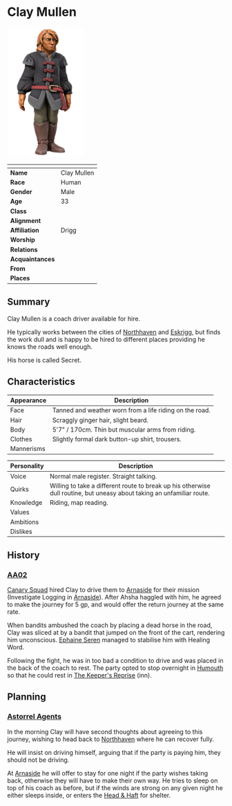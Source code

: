# Clay Mullen

<img src="../../images/people/clay-mullen.png" height="300" />

| []() | |
| --- | --- |
| **Name** | Clay Mullen |
| **Race** | Human |
| **Gender** | Male |
| **Age** | 33 |
| **Class** | |
| **Alignment** | |
| **Affiliation** | Drigg |
| **Worship** | |
| **Relations** | |
| **Acquaintances** | |
| **From** | |
| **Places** | |

## Summary

Clay Mullen is a coach driver available for hire.

He typically works between the cities of [Northhaven](../places/cities/northhaven.md) and [Eskrigg](../places/cities/eskrigg.md), but finds the work dull and is happy to be hired to different places providing he knows the roads well enough.

His horse is called Secret.

## Characteristics

| Appearance | Description |
| --- | --- |
| Face | Tanned and weather worn from a life riding on the road. |
| Hair | Scraggly ginger hair, slight beard. |
| Body | 5'7" / 170cm. Thin but muscular arms from riding. |
| Clothes | Slightly formal dark button-up shirt, trousers. |
| Mannerisms |  |

| Personality | Description |
| --- | --- |
| Voice | Normal male register. Straight talking. |
| Quirks | Willing to take a different route to break up his otherwise dull routine, but uneasy about taking an unfamiliar route. |
| Knowledge | Riding, map reading. |
| Values | |
| Ambitions | |
| Dislikes | |

## History

### [AA02](../../campaigns/astorrel-agents/sessions/AA02.md)

[Canary Squad](../civilisations/kingdom-of-astor/organisations/astorrel/squads/canary.md) hired Clay to drive them to [Arnaside](../places/villages/arnaside.md) for their mission (Investigate Logging in [Arnaside](../places/villages/arnaside.md)). After Ahsha haggled with him, he agreed to make the journey for 5 gp, and would offer the return journey at the same rate.

When bandits ambushed the coach by placing a dead horse in the road, Clay was sliced at by a bandit that jumped on the front of the cart, rendering him unconscious. [Ephaine Seren](ephaine-seren.md) managed to stabilise him with Healing Word.

Following the fight, he was in too bad a condition to drive and was placed in the back of the coach to rest. The party opted to stop overnight in [Humouth](../places/villages/humouth.md) so that he could rest in [The Keeper's Reprise](../places/buildings/inns-taverns/the-keepers-reprise.md) (inn).

## Planning

### [Astorrel Agents](../../campaigns/astorrel-agents/astorrel-agents.md)

In the morning Clay will have second thoughts about agreeing to this journey, wishing to head back to [Northhaven](../places/cities/northhaven.md) where he can recover fully.

He will insist on driving himself, arguing that if the party is paying him, they should not be driving.

At [Arnaside](../places/villages/arnaside.md) he will offer to stay for one night if the party wishes taking back, otherwise they will have to make their own way. He tries to sleep on top of his coach as before, but if the winds are strong on any given night he either sleeps inside, or enters the [Head & Haft](../places/buildings/inns-taverns/head-and-haft.md) for shelter.
